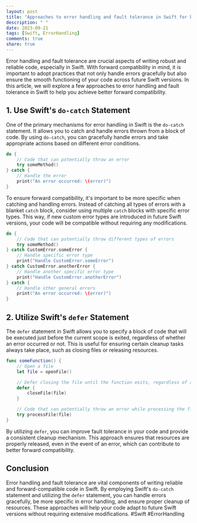 ```yaml
---
layout: post
title: "Approaches to error handling and fault tolerance in Swift for better forward compatibility"
description: " "
date: 2023-09-21
tags: [Swift, ErrorHandling]
comments: true
share: true
---
```


Error handling and fault tolerance are crucial aspects of writing robust and reliable code, especially in Swift. With forward compatibility in mind, it is important to adopt practices that not only handle errors gracefully but also ensure the smooth functioning of your code across future Swift versions. In this article, we will explore a few approaches to error handling and fault tolerance in Swift to help you achieve better forward compatibility.

## 1. Use Swift's `do-catch` Statement

One of the primary mechanisms for error handling in Swift is the `do-catch` statement. It allows you to catch and handle errors thrown from a block of code. By using `do-catch`, you can gracefully handle errors and take appropriate actions based on different error conditions.

```swift
do {
    // Code that can potentially throw an error
    try someMethod()
} catch {
    // Handle the error
    print("An error occurred: \(error)")
}
```

To ensure forward compatibility, it's important to be more specific when catching and handling errors. Instead of catching all types of errors with a blanket `catch` block, consider using multiple `catch` blocks with specific error types. This way, if new custom error types are introduced in future Swift versions, your code will be compatible without requiring any modifications.

```swift
do {
    // Code that can potentially throw different types of errors
    try someMethod()
} catch CustomError.someError {
    // Handle specific error type
    print("Handle CustomError.someError")
} catch CustomError.anotherError {
    // Handle another specific error type
    print("Handle CustomError.anotherError")
} catch {
    // Handle other general errors
    print("An error occurred: \(error)")
}
```

## 2. Utilize Swift's `defer` Statement

The `defer` statement in Swift allows you to specify a block of code that will be executed just before the current scope is exited, regardless of whether an error occurred or not. This is useful for ensuring certain cleanup tasks always take place, such as closing files or releasing resources.

```swift
func someFunction() {
    // Open a file
    let file = openFile()

    // Defer closing the file until the function exits, regardless of any error
    defer {
        closeFile(file)
    }

    // Code that can potentially throw an error while processing the file
    try processFile(file)
}
```

By utilizing `defer`, you can improve fault tolerance in your code and provide a consistent cleanup mechanism. This approach ensures that resources are properly released, even in the event of an error, which can contribute to better forward compatibility.

## Conclusion

Error handling and fault tolerance are vital components of writing reliable and forward-compatible code in Swift. By employing Swift's `do-catch` statement and utilizing the `defer` statement, you can handle errors gracefully, be more specific in error handling, and ensure proper cleanup of resources. These approaches will help your code adapt to future Swift versions without requiring extensive modifications. #Swift #ErrorHandling